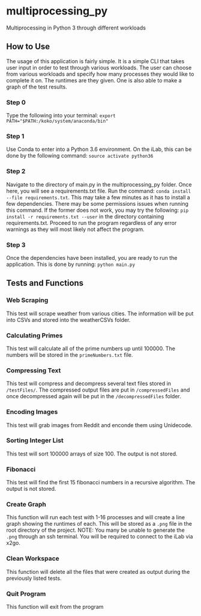 # multiprocessing_py
Multiprocessing in Python 3 through different workloads

## How to Use
The usage of this application is fairly simple. It is a simple CLI that takes user input in order to test through various workloads. The user can choose from various workloads and specify how many processes they would like to complete it on. The runtimes are they given. One is also able to make a graph of the test results. 

### Step 0
Type the following into your terminal: `export PATH="$PATH:/koko/system/anaconda/bin"`
### Step 1
Use Conda to enter into a Python 3.6 environment. On the iLab, this can be done by the following command: 
`source activate python36`

### Step 2
Navigate to the directory of main.py in the multiprocessing_py folder. Once here, you will see a requirements.txt file.
Run the command: `conda install --file requirements.txt`. This may take a few minutes as it has to install a few dependencies. 
There may be some permissions issues when running this command. If the former does not work, you may try the following:
`pip install -r requirements.txt --user` in the directory containing requirements.txt. Proceed to run the program regardless of any error warnings as they will most likely not affect the program. 

### Step 3
Once the dependencies have been installed, you are ready to run the application. This is done by running: `python main.py`

## Tests and Functions
### Web Scraping
This test will scrape weather from various cities. The information will be put into CSVs and stored into the weatherCSVs folder. 

### Calculating Primes
This test will calculate all of the prime numbers up until 100000. The numbers will be stored in the `primeNumbers.txt` file.

### Compressing Text
This test will compress and decompress several text files stored in `/testFiles/`. The compressed output files are put in `/compressedFiles` and once decompressed again will be put in the `/decompressedFiles` folder.

### Encoding Images
This test will grab images from Reddit and enconde them using Unidecode.

### Sorting Integer List
This test will sort 100000 arrays of size 100. The output is not stored.

### Fibonacci
This test will find the first 15 fibonacci numbers in a recursive algorithm. The output is not stored. 

### Create Graph
This function will run each test with 1-16 processes and will create a line graph showing the runtimes of each. This will be stored as a `.png` file in the root directory of the project.
NOTE: You many be unable to generate the `.png` through an ssh terminal. You will be required to connect to the iLab via x2go.
### Clean Workspace
This function will delete all the files that were created as output during the previously listed tests.

### Quit Program
This function will exit from the program
